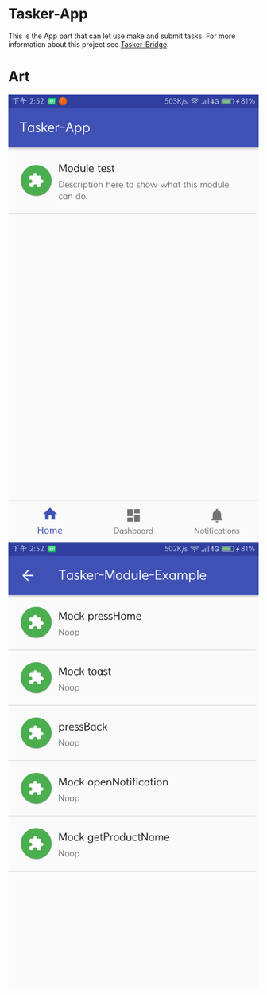 # Tasker-App
This is the App part that can let use make and submit tasks.
For more information about this project see [Tasker-Bridge](https://github.com/Tornaco/Tasker-Bridge).

# Art
![](art/1.png)
![](art/2.png)